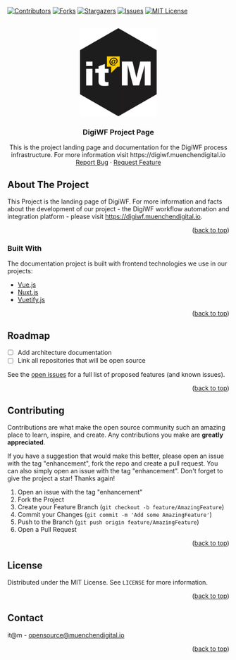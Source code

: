 <div id="top"></div>


<!-- PROJECT SHIELDS -->
[![Contributors][contributors-shield]][contributors-url]
[![Forks][forks-shield]][forks-url]
[![Stargazers][stars-shield]][stars-url]
[![Issues][issues-shield]][issues-url]
[![MIT License][license-shield]][license-url]

<!-- PROJECT LOGO -->
<br />
<div align="center">
  <a href="https://github.com/it-at-m/digiwf-s3-integration">
    <img src="static/itm_logo.png" alt="Logo" height="200">
  </a>

<h3 align="center">DigiWF Project Page</h3>

  <p align="center">
    This is the project landing page and documentation for the DigiWF process infrastructure. For more information visit https://digiwf.muenchendigital.io
    <br /><a href="https://github.com/it-at-m/digiwf-project/issues">Report Bug</a>
    ·
    <a href="https://github.com/it-at-m/digiwf-project/issues">Request Feature</a>
  </p>
</div>

<!-- ABOUT THE PROJECT -->
## About The Project

This Project is the landing page of DigiWF. For more information and facts about the development of our project - the DigiWF workflow automation and integration platform - please visit https://digiwf.muenchendigital.io.

<p align="right">(<a href="#top">back to top</a>)</p>



### Built With

The documentation project is built with frontend technologies we use in our projects:

* [Vue.js](https://vuejs.org/)
* [Nuxt.js](https://nuxtjs.org/)
* [Vuetify.js](https://vuetifyjs.com/)

<p align="right">(<a href="#top">back to top</a>)</p>

<!-- ROADMAP -->
## Roadmap

- [ ] Add architecture documentation
- [ ] Link all repositories that will be open source

See the [open issues](https://github.com/it-at-m/digiwf-project/issues) for a full list of proposed features (and known issues).

<p align="right">(<a href="#top">back to top</a>)</p>



<!-- CONTRIBUTING -->
## Contributing

Contributions are what make the open source community such an amazing place to learn, inspire, and create. Any contributions you make are **greatly appreciated**.

If you have a suggestion that would make this better, please open an issue with the tag "enhancement", fork the repo and create a pull request. You can also simply open an issue with the tag "enhancement".
Don't forget to give the project a star! Thanks again!

1. Open an issue with the tag "enhancement"
2. Fork the Project
3. Create your Feature Branch (`git checkout -b feature/AmazingFeature`)
4. Commit your Changes (`git commit -m 'Add some AmazingFeature'`)
5. Push to the Branch (`git push origin feature/AmazingFeature`)
6. Open a Pull Request

<p align="right">(<a href="#top">back to top</a>)</p>


<!-- LICENSE -->
## License

Distributed under the MIT License. See `LICENSE` for more information.

<p align="right">(<a href="#top">back to top</a>)</p>



<!-- CONTACT -->
## Contact

it@m - opensource@muenchendigital.io

<p align="right">(<a href="#top">back to top</a>)</p>


<!-- MARKDOWN LINKS & IMAGES -->
<!-- https://www.markdownguide.org/basic-syntax/#reference-style-links -->
[contributors-shield]: https://img.shields.io/github/contributors/it-at-m/digiwf-project.svg?style=for-the-badge
[contributors-url]: https://github.com/it-at-m/digiwf-project/graphs/contributors
[forks-shield]: https://img.shields.io/github/forks/it-at-m/digiwf-project.svg?style=for-the-badge
[forks-url]: https://github.com/it-at-m/digiwf-project/network/members
[stars-shield]: https://img.shields.io/github/stars/it-at-m/digiwf-project.svg?style=for-the-badge
[stars-url]: https://github.com/it-at-m/digiwf-project/stargazers
[issues-shield]: https://img.shields.io/github/issues/it-at-m/digiwf-project.svg?style=for-the-badge
[issues-url]: https://github.com/it-at-m/digiwf-project/issues
[license-shield]: https://img.shields.io/github/license/it-at-m/digiwf-project.svg?style=for-the-badge
[license-url]: https://github.com/it-at-m/digiwf-project/blob/master/LICENSE
[product-screenshot]: images/screenshot.png
